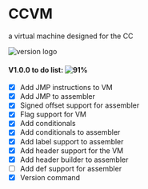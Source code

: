 # CCVM
a virtual machine designed for the CC

![version logo](https://media.discordapp.net/attachments/664213511554990143/742043367902281798/unknown.png)

#### V1.0.0 to do list:  ![91%](https://progress-bar.dev/91)
- [X] Add JMP instructions to VM
- [X] Add JMP to assembler
- [X] Signed offset support for assembler
- [X] Flag support for VM
- [X] Add conditionals
- [X] Add conditionals to assembler
- [X] Add label support to assembler
- [X] Add header support for the VM
- [X] Add header builder to assembler
- [ ] Add def support for assembler
- [X] Version command